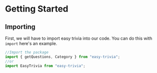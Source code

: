 # Getting Started

## Importing
First, we will have to import easy trivia into our code. You can do this with `import` here's an example.

<!-- eslint-skip -->
```js {1,2}
//Import the package
import { getQuestions, Category } from "easy-trivia";
//or
import EasyTrivia from "easy-trivia";
```